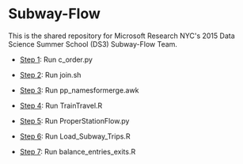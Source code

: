 
# Subway-Flow

This is the shared repository for Microsoft Research NYC's 2015 Data Science Summer School (DS3) Subway-Flow Team.

* [Step 1](MergingData/c_order.py): Run c_order.py
     
* [Step 2](MergingData/join.sh): Run join.sh

* [Step 3](MergingData/pp_namesformerge.awk): Run pp_namesformerge.awk

* [Step 4](TrainTravel.R): Run TrainTravel.R

* [Step 5](ProperStationFlow.py): Run ProperStationFlow.py

* [Step 6](turnstile_data/Load_Subway_Trips.R): Run Load_Subway_Trips.R

* [Step 7](PrePres/balance_entries_exits.R): Run balance_entries_exits.R
